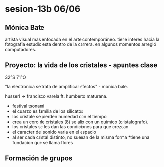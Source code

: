 # sesion-13b 06/06

## Mónica Bate 

artista visual mas enfocada en el arte contemporáneo.
tiene interes hacia la fotografia estudio esta dentro de la carrera. 
en algunos momentos arregló computadores.

## Proyecto: la vida de los cristales - apuntes clase

32°S 71°O

"la electronica se trata de amplificar efectos" - monica bate.

husserl -> francisco varela ft. humberto maturana.

* festival tsonami
* el cuarzo es familia de los silicatos
* los cristale se pierden humedad con el tiempo
* crea un coro de cristales (8) se alio con un quimico (cristalografo).
* los cristales se les dan las condiciones para que crezcan
* el caracter del sonido varia en el espacio
* al ser cada cristal distinto, no suenan de la misma forma
*tiene una fundacion que se llama flores

## Formación de grupos
